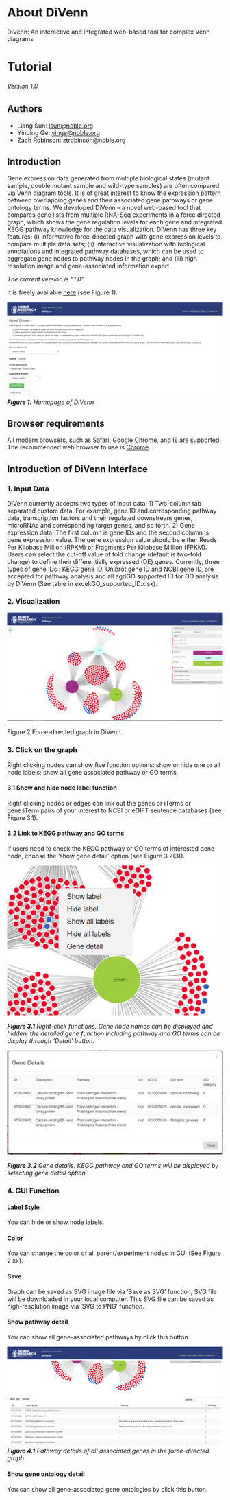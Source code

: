 # About DiVenn
DiVenn: An interactive and integrated web-based tool for complex Venn diagrams

# Tutorial
###### Version 1.0

## Authors
- Liang Sun: lsun@noble.org
- Yinbing Ge: yinge@noble.org
- Zach Robinson: ztrobinson@noble.org
 
## Introduction
Gene expression data generated from multiple biological states (mutant sample, double mutant sample and wild-type samples) are often compared via Venn diagram tools. It is of great interest to know the expression pattern between overlapping genes and their associated gene pathways or gene ontology terms. We developed DiVenn – a novel web-based tool that compares gene lists from multiple RNA-Seq experiments in a force directed graph, which shows the gene regulation levels for each gene and integrated KEGG pathway knowledge for the data visualization. DiVenn has three key features: (i) informative force-directed graph with gene expression levels to compare multiple data sets; (ii) interactive visualization with biological annotations and integrated pathway databases, which can be used to aggregate gene nodes to pathway nodes in the graph; and (iii) high resolution image and gene-associated information export.


*The current version is “1.0”.*

It is freely available [here](http://10.84.2.163/index.php) (see Figure 1). 

 
![Home Page](./image/tutorial/homepage.PNG)
 _**Figure 1.** Homepage of DiVenn_


## Browser requirements
All modern browsers, such as Safari, Google Chrome, and IE are supported. The recommended web browser to use is [Chrome](https://www.google.com/chrome/). 

## Introduction of DiVenn Interface
### 1.   Input Data

DiVenn currently accepts two types of input data: 1) Two-column tab separated custom data. For example, gene ID and corresponding pathway data, transcription factors and their regulated downstream genes, microRNAs and corresponding target genes, and so forth. 2) Gene expression data. The first column is gene IDs and the second column is gene expression value. The gene expression value should be either Reads Per Kilobase Million (RPKM) or Fragments Per Kilobase Million (FPKM). Users can select the cut-off value of fold change (default is two-fold change) to define their differentially expressed (DE) genes. Currently, three types of gene IDs : KEGG gene ID, Uniprot gene ID  and NCBI gene ID, are accepted for pathway analysis and all agriGO  supported ID for GO analysis by DiVenn (See table in excel:GO_supported_ID.xlsx).


### 2.   Visualization
![Visualization Example](./image/tutorial/force-directed-graph.PNG)

 
Figure 2 Force-directed graph in DiVenn.




### 3.	Click on the graph
Right clicking nodes can show five function options: show or hide one or all node labels; show all gene associated pathway or GO terms.

#### 3.1	Show and hide node label function
Right clicking nodes or edges can link out the genes or iTerms or gene:iTerm pairs of your interest to NCBI or eGIFT sentence databases (see Figure 3.1).

#### 3.2	Link to KEGG pathway and GO terms
If users need to check the KEGG pathway or GO terms of interested gene node, choose the ‘show gene detail’ option (see Figure 3.2(3)).

 
![Right-Click Example](./image/tutorial/clickGraph.PNG)

_**Figure 3.1** Right-click functions. Gene node names can be displayed and hidden; the detailed gene function including pathway and GO terms can be display through ‘Detail’ button._


![Gene Detail Example](./image/tutorial/geneDetail.PNG)

_**Figure 3.2** Gene details. KEGG pathway and GO terms will be displayed by selecting gene detail option._

### 4.	GUI Function

#### Label Style
You can hide or show node labels. 

#### Color
You can change the color of all parent/experiment nodes in GUI (See Figure 2 xx).

#### Save
Graph can be saved as SVG image file via ‘Save as SVG’ function, SVG file will be downloaded in your local computer. This SVG file can be saved as high-resolution image via ‘SVG to PNG’ function. 

#### Show pathway detail
You can show all gene-associated pathways by click this button.
 
![Pathway Example](./image/tutorial/pathwayTable.PNG)
_**Figure 4.1** Pathway details of all associated genes in the force-directed graph._

#### Show gene ontology detail
You can show all gene-associated gene ontologies by click this button.



